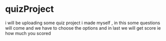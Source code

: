 # quizProject
i will be uploading some quiz project i made myself , in this some questions will come and we have to choose the options and in last we will get score ie how much you scored 
